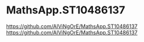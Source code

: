 # MathsApp.ST10486137
https://github.com/AlViNgOrE/MathsApp.ST10486137
https://github.com/AlViNgOrE/MathsApp.ST10486137
